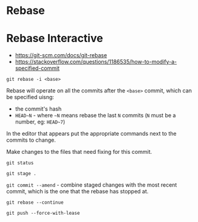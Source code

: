 # Rebase

# Rebase Interactive

- https://git-scm.com/docs/git-rebase
- https://stackoverflow.com/questions/1186535/how-to-modify-a-specified-commit

`git rebase -i <base>`

Rebase will operate on all the commits after the `<base>` commit, which can be specified uisng:
- the commit's hash
- `HEAD~N` - where `~N` means rebase the last `N` commits (`N` must be a number, eg: `HEAD~7`)

In the editor that appears put the appropriate commands next to the commits to change.

Make changes to the files that need fixing for this commit.

`git status`

`git stage .`

`git commit --amend` - combine staged changes with the most recent commit, which is the one that the rebase has stopped at.

`git rebase --continue`

`git push --force-with-lease`
